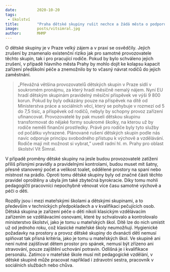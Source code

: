 ```yaml
---
date:         2020-10-20
tags:         
 - školství
title:        "Praha dětské skupiny rušit nechce a žádá města o podporu"
image: 	      posts/vitsimral.jpg
author:       MHMP
---
```



O dětské skupiny je v Praze velký zájem a v praxi se osvědčily. Jejich zrušení by znamenalo existenční riziko jak pro samotné provozovatele těchto skupin, tak i pro pracující rodiče. Pokud by bylo schváleno jejich zrušení, v případě hlavního města Prahy by mohlo dojít ke kolapsu kapacit zařízení předškolní péče a znemožnilo by to včasný návrat rodičů do jejich zaměstnání.

> „Převážná většina provozovatelů dětských skupin v Praze sídlí v soukromém pronájmu, za který hradí měsíčně nemalý nájem. Nyní EU hradí dětským skupinám pravidelný měsíční příspěvek ve výši 9 800 korun. Pokud by byly odkázány pouze na příspěvek na dítě od Ministerstva práce a sociálních věcí, který se pohybuje v rozmezí od 5 do 7,5 tisíc, a příspěvek od rodičů, nebyly by schopny provoz zařízení ufinancovat. Provozovatelé by pak museli dětskou skupinu transformovat do nějaké formy soukromé školky, na kterou už by rodiče neměli finanční prostředky. Právě pro rodiče byly tyto služby od počátku vyhrazené. Plánované rušení dětských skupin podle nás navíc odporuje principu svobodného přístupu k výchově a vzdělávání. Rodiče mají mít možnost si vybrat,” uvedl radní hl. m. Prahy pro oblast školství Vít Šimral.

V případě proměny dětské skupiny na jesle budou provozovatelé zatíženi příliš přísnými pravidly a pravidelnými kontrolami, budou muset mít šatny, přesně stanovený počet a velikost toalet, oddělené prostory na spaní nebo místnost na prádlo. Oproti tomu dětské skupiny byly od značné části těchto pravidel oproštěny a ubyla jim také zbytečná byrokracie. Díky tomu mohli pedagogičtí pracovníci nepochybně věnovat více času samotné výchově a péči o děti.

Rozdíly jsou i mezi mateřskými školami a dětskými skupinami, a to především v technických předpokladech a v kvalifikaci pečujících osob. Dětská skupina je zařízení péče o děti nikoli klasickým vzdělávacím zařízením se vzdělávacími osnovami, které by schvalovalo a kontrolovalo ministerstvo školství, jako je tomu u mateřských škol. Dítě lze do nich umístit už od jednoho roku, což klasické mateřské školy neumožňují. Hygienické požadavky na prostory a provoz dětské skupiny do dvanácti dětí nemusí splňovat tak přísná kritéria, jako je tomu u mateřských škol. Ve skupině ani není nutné zajišťovat dětem prostor pro spánek, nemusí být zřízeno ani stravování, pouze zajištění uchování potravin. Odlišná je i kvalifikace personálu. Zatímco v mateřské škole musí mít pedagogické vzdělání, v dětské skupině může pracovat například i zdravotní sestra, pracovník v sociálních službách nebo chůva.
 
